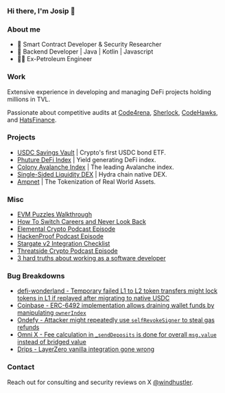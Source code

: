 ### Hi there, I'm Josip 👋

### About me
- 🔐 Smart Contract Developer & Security Researcher
- 🤖 Backend Developer | Java | Kotlin | Javascript
- 👨‍🏭 Ex-Petroleum Engineer

### Work
Extensive experience in developing and managing DeFi projects holding millions in TVL. 

Passionate about competitive audits at [Code4rena](https://code4rena.com/@windhustler), [Sherlock](https://www.sherlock.xyz/), [CodeHawks](https://www.codehawks.com/), and [HatsFinance](https://app.hats.finance/audit-competitions). 

### Projects

- [USDC Savings Vault](https://www.phuture.finance/products/usv) | Crypto's first USDC bond ETF.
- [Phuture DeFi Index](https://www.phuture.finance/products/pdi) | Yield generating DeFi index.
- [Colony Avalanche Index](https://www.phuture.finance/products/cai) | The leading Avalanche index.
- [Single-Sided Liquidity DEX](https://news.bitcoin.com/hydra-chain-claims-its-spot-by-launching-a-native-dex/) | Hydra chain native DEX.
- [Ampnet](https://ampnet.io/) | The Tokenization of Real World Assets.

### Misc
- [EVM Puzzles Walkthrough](https://www.youtube.com/watch?v=ENfM3spI_hI&list=PLycOy94yA7vph9nb3MFbu00YMK81PHxMK)
- [How To Switch Careers and Never Look Back](https://www.youtube.com/watch?v=O0RI5yVC3Fs)
- [Elemental Crypto Podcast Episode](https://www.youtube.com/watch?v=MxbMJxGRr08)
- [HackenProof Podcast Episode](https://www.youtube.com/watch?v=1V0PdcoiPX0)
- [Stargate v2 Integration Checklist](https://mirror.xyz/0xaeDAA951e7fbe1031E3553a7a8b1d8A89b132d7b/WfZ1ewSlkbErd-swiBV0AGbQ0xEWdnq6nCzDNStDUKI)
- [Threatside Crypto Podcast Episode](https://www.youtube.com/watch?v=xiIZyX0TlLA)
- [3 hard truths about working as a software developer](https://medium.com/@windhustler/3-hard-truths-about-working-as-a-software-developer-fdace1a0e443)

### Bug Breakdowns
  - [defi-wonderland - Temporary failed L1 to L2 token transfers might lock tokens in L1 if replayed after migrating to native USDC](https://x.com/cantinaxyz/status/1851972587561324936)
  - [Coinbase - ERC-6492 implementation allows draining wallet funds by manipulating `ownerIndex`](https://x.com/cantinaxyz/status/1871198386986361239)
  - [Ondefy - Attacker might repeatedly use `selfRevokeSigner` to steal gas refunds](https://x.com/cantinaxyz/status/1860745282612543544)
  - [Omni X - Fee calculation in _`sendDeposits` is done for overall `msg.value` instead of bridged value](https://x.com/cantinaxyz/status/1856894917400011218)
  - [Drips - LayerZero vanilla integration gone wrong](https://x.com/cantinaxyz/status/1849450897715397042)

### Contact
Reach out for consulting and security reviews on X [@windhustler](https://twitter.com/windhustler).
